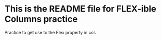 <h1>This is the README file for FLEX-ible Columns practice</h1>
<p>Practice to get use to the Flex property in css</p>